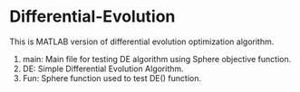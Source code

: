 # Differential-Evolution
This is MATLAB version of differential evolution optimization algorithm.

1. main: Main file for testing DE algorithm using Sphere objective function.
2. DE: Simple Differential Evolution Algorithm.
3. Fun: Sphere function used to test DE() function.

